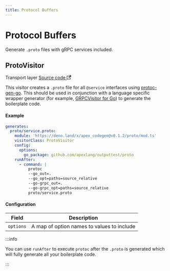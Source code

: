 ```yaml
---
title: Protocol Buffers
---
```


# Protocol Buffers

Generate `.proto` files with gRPC services included.

## ProtoVisitor

<p>
  <span className="badgeDarkBlue">Transport layer</span>
  <a href="https://github.com/apexlang/codegen/blob/main/src/proto/proto_visitor.ts" target="_blank" rel="noopener noreferrer">Source code <svg width="13.5" height="13.5" aria-hidden="true" viewBox="0 0 24 24" class="iconExternalLink_node_modules-@docusaurus-theme-classic-lib-theme-Icon-ExternalLink-styles-module"><path fill="currentColor" d="M21 13v10h-21v-19h12v2h-10v15h17v-8h2zm3-12h-10.988l4.035 4-6.977 7.07 2.828 2.828 6.977-7.07 4.125 4.172v-11z"></path></svg></a>
</p>

This visitor creates a `.proto` file for all `@service` interfaces using [protoc-gen-go](https://grpc.io/docs/languages/go/quickstart/). This should be used in conjunction with a language specific wrapper generator (for example, [GRPCVisitor for Go](go#grpcvisitor)) to generate the boilerplate code.

#### Example

```yaml
generates:
  proto/service.proto:
    module: 'https://deno.land/x/apex_codegen@v0.1.2/proto/mod.ts'
    visitorClass: ProtoVisitor
    config:
      options:
        go_package: github.com/apexlang/outputtest/proto
    runAfter:
      - command: |
          protoc
          --go_out=.
          --go_opt=paths=source_relative
          --go-grpc_out=.
          --go-grpc_opt=paths=source_relative
          proto/service.proto
```

#### Configuration

| Field                   | Description                                   |
| ----------------------- | --------------------------------------------- |
| `options`               | A map of option names to values to include    |

:::info

You can use `runAfter` to execute `protoc` after the `.proto` is generated which will fully generate all your boilerplate code.

:::